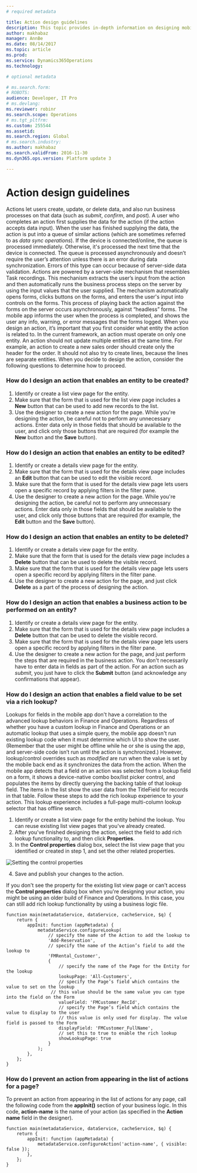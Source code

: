 ```yaml
---
# required metadata

title: Action design guidelines
description: This topic provides in-depth information on designing mobile apps.
author: makhabaz
manager: AnnBe
ms.date: 08/14/2017
ms.topic: article
ms.prod: 
ms.service: Dynamics365Operations
ms.technology: 

# optional metadata

# ms.search.form: 
# ROBOTS: 
audience: Developer, IT Pro
# ms.devlang: 
ms.reviewer: robinr
ms.search.scope: Operations
# ms.tgt_pltfrm: 
ms.custom: 255544
ms.assetid: 
ms.search.region: Global
# ms.search.industry: 
ms.author: makhabaz
ms.search.validFrom: 2016-11-30
ms.dyn365.ops.version: Platform update 3

---
```


# Action design guidelines

Actions let users create, update, or delete data, and also run business processes on that data (such as *submit*, *confirm*, and *post*). A user who completes an action first supplies the data for the action (if the action accepts data input). When the user has finished supplying the data, the action is put into a queue of similar actions (which are sometimes referred to as *data sync operations*). If the device is connected/online, the queue is processed immediately. Otherwise, it's processed the next time that the device is connected. The queue is processed asynchronously and doesn’t require the user’s attention unless there is an error during data synchronization. Errors of this type can occur because of server-side data validation. Actions are powered by a server-side mechanism that resembles Task recordings. This mechanism extracts the user’s input from the action and then automatically runs the business process steps on the server by using the input values that the user supplied. The mechanism automatically opens forms, clicks buttons on the forms, and enters the user's input into controls on the forms. This process of playing back the action against the forms on the server occurs asynchronously, against “headless” forms. The mobile app informs the user when the process is completed, and shows the user any info, warning, or error messages that the forms logged. When you design an action, it’s important that you first consider what entity the action is related to. In the current framework, an action must operate on only one entity. An action should not update multiple entities at the same time. For example, an action to create a new sales order should create only the header for the order. It should not also try to create lines, because the lines are separate entities. When you decide to design the action, consider the following questions to determine how to proceed.

### How do I design an action that enables an entity to be created?

1.  Identify or create a list view page for the entity.
2.  Make sure that the form that is used for the list view page includes a **New** button that can be used to add new records to the list.
3.  Use the designer to create a new action for the page. While you're designing the action, be careful not to perform any unnecessary actions. Enter data only in those fields that should be available to the user, and click only those buttons that are required (for example the **New** button and the **Save** button).

### How do I design an action that enables an entity to be edited?

1.  Identify or create a details view page for the entity.
2.  Make sure that the form that is used for the details view page includes an **Edit** button that can be used to edit the visible record.
3.  Make sure that the form that is used for the details view page lets users open a specific record by applying filters in the filter pane.
4.  Use the designer to create a new action for the page. While you're designing the action, be careful not to perform any unnecessary actions. Enter data only in those fields that should be available to the user, and click only those buttons that are required (for example, the **Edit** button and the **Save** button).

### How do I design an action that enables an entity to be deleted?

1.  Identify or create a details view page for the entity.
2.  Make sure that the form that is used for the details view page includes a **Delete** button that can be used to delete the visible record.
3.  Make sure that the form that is used for the details view page lets users open a specific record by applying filters in the filter pane.
4.  Use the designer to create a new action for the page, and just click **Delete** as a part of the process of designing the action.

### How do I design an action that enables a business action to be performed on an entity?

1.  Identify or create a details view page for the entity.
2.  Make sure that the form that is used for the details view page includes a **Delete** button that can be used to delete the visible record.
3.  Make sure that the form that is used for the details view page lets users open a specific record by applying filters in the filter pane.
4.  Use the designer to create a new action for the page, and just perform the steps that are required in the business action. You don't necessarily have to enter data in fields as part of the action. For an action such as *submit*, you just have to click the **Submit** button (and acknowledge any confirmations that appear).

### How do I design an action that enables a field value to be set via a rich lookup?

Lookups for fields in the mobile app don't have a correlation to the advanced lookup behaviors in Finance and Operations. Regardless of whether you have a custom lookup in Finance and Operations or an automatic lookup that uses a simple query, the mobile app doesn't run existing lookup code when it must determine which UI to show the user. (Remember that the user might be offline while he or she is using the app, and server-side code isn’t run until the action is synchronized.) However, lookup/control overrides such as *modified* are run when the value is set by the mobile back end as it synchronizes the data from the action. When the mobile app detects that a field on an action was selected from a lookup field on a form, it shows a device-native combo box/list picker control, and populates the items by directly querying the backing table of that lookup field. The items in the list show the user data from the TitleField for records in that table. Follow these steps to add the rich lookup experience to your action. This lookup experience includes a full-page multi-column lookup selector that has offline search.

1.  Identify or create a list view page for the entity behind the lookup. You can reuse existing list view pages that you've already created.
2.  After you've finished designing the action, select the field to add rich lookup functionality to, and then click **Properties**.
3.  In the **Control properties** dialog box, select the list view page that you identified or created in step 1, and set the other related properties. 

![Setting the control properties](media/lookupdesigner.png)

4.  Save and publish your changes to the action.

If you don't see the property for the existing list view page or can't access the **Control properties** dialog box when you're designing your action, you might be using an older build of Finance and Operations. In this case, you can still add rich lookup functionality by using a business logic file.

    function main(metadataService, dataService, cacheService, $q) { 
        return { 
            appInit: function (appMetadata) { 
                metadataService.configureLookup(
                    // specify the name of the Action to add the lookup to
                    'Add-Reservation',                      
                    // specify the name of the Action’s field to add the lookup to
                    'FMRental_Customer',                    
                    { 
                        // specify the name of the Page for the Entity for the lookup
                        lookupPage: 'All-Customers',          
                        // specify the Page’s field which contains the value to set on the lookup
                     // this value should be the same value you can type into the field on the Form
                        valueField: 'FMCustomer_RecId',        
                        // specify the Page’s field which contains the value to display to the user
                        // this value is only used for display. The value field is passed to the Form
                        displayField: 'FMCustomer_FullName',  
                        // set this to true to enable the rich lookup
                        showLookupPage: true                  
                    }
                );
            }, 
        }; 
    }

### How do I prevent an action from appearing in the list of actions for a page?

To prevent an action from appearing in the list of actions for any page, call the following code from the **appInit()** section of your business logic. In this code, **action-name** is the name of your action (as specified in the **Action name** field in the designer).

    function main(metadataService, dataService, cacheService, $q) { 
        return { 
            appInit: function (appMetadata) { 
                metadataService.configureAction('action-name', { visible: false });
            }, 
        }; 
    }
